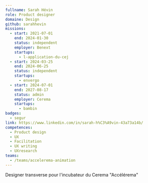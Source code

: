 ```yaml
---
fullname: Sarah Hévin
role: Product designer
domaine: Design
github: sarahhevin
missions:
  - start: 2021-07-01
    end: 2024-01-30
    status: independent
    employer: Benext
    startups:
      - l-application-du-cej
  - start: 2024-03-25
    end: 2024-06-25
    status: independent
    startups:
      - envergo
  - start: 2024-07-01
    end: 2027-08-17
    status: admin
    employer: Cerema
    startups:
      - bambin
badges:
  - segur
link: https://www.linkedin.com/in/sarah-h%C3%A9vin-43a73a14b/
competences:
  - Product design
  - UX
  - Facilitation
  - UX writing
  - UXresearch
teams:
  - /teams/accelerema-animation
---
```

Designer transverse pour l'incubateur du Cerema "Accélérema"